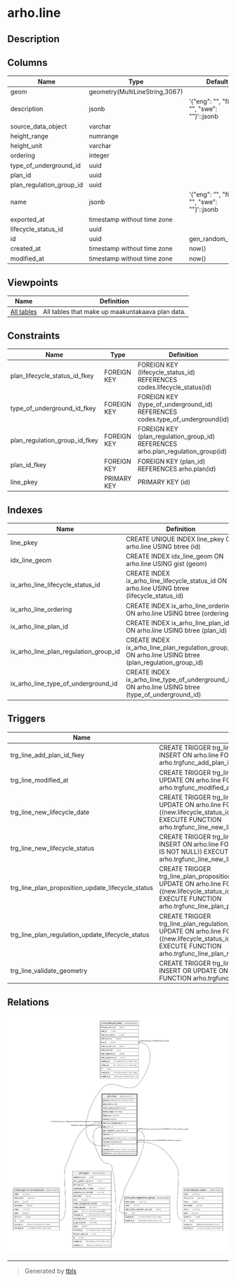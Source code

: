 # arho.line

## Description

## Columns

| Name | Type | Default | Nullable | Children | Parents | Comment |
| ---- | ---- | ------- | -------- | -------- | ------- | ------- |
| geom | geometry(MultiLineString,3067) |  | false |  |  |  |
| description | jsonb | '{"eng": "", "fin": "", "swe": ""}'::jsonb | false |  |  |  |
| source_data_object | varchar |  | true |  |  |  |
| height_range | numrange |  | true |  |  |  |
| height_unit | varchar |  | true |  |  |  |
| ordering | integer |  | true |  |  |  |
| type_of_underground_id | uuid |  | false |  | [codes.type_of_underground](codes.type_of_underground.md) |  |
| plan_id | uuid |  | true |  | [arho.plan](arho.plan.md) |  |
| plan_regulation_group_id | uuid |  | false |  | [arho.plan_regulation_group](arho.plan_regulation_group.md) |  |
| name | jsonb | '{"eng": "", "fin": "", "swe": ""}'::jsonb | false |  |  |  |
| exported_at | timestamp without time zone |  | true |  |  |  |
| lifecycle_status_id | uuid |  | false |  | [codes.lifecycle_status](codes.lifecycle_status.md) |  |
| id | uuid | gen_random_uuid() | false | [arho.lifecycle_date](arho.lifecycle_date.md) |  |  |
| created_at | timestamp without time zone | now() | false |  |  |  |
| modified_at | timestamp without time zone | now() | false |  |  |  |

## Viewpoints

| Name | Definition |
| ---- | ---------- |
| [All tables](viewpoint-0.md) | All tables that make up maakuntakaava plan data. |

## Constraints

| Name | Type | Definition |
| ---- | ---- | ---------- |
| plan_lifecycle_status_id_fkey | FOREIGN KEY | FOREIGN KEY (lifecycle_status_id) REFERENCES codes.lifecycle_status(id) |
| type_of_underground_id_fkey | FOREIGN KEY | FOREIGN KEY (type_of_underground_id) REFERENCES codes.type_of_underground(id) |
| plan_regulation_group_id_fkey | FOREIGN KEY | FOREIGN KEY (plan_regulation_group_id) REFERENCES arho.plan_regulation_group(id) |
| plan_id_fkey | FOREIGN KEY | FOREIGN KEY (plan_id) REFERENCES arho.plan(id) |
| line_pkey | PRIMARY KEY | PRIMARY KEY (id) |

## Indexes

| Name | Definition |
| ---- | ---------- |
| line_pkey | CREATE UNIQUE INDEX line_pkey ON arho.line USING btree (id) |
| idx_line_geom | CREATE INDEX idx_line_geom ON arho.line USING gist (geom) |
| ix_arho_line_lifecycle_status_id | CREATE INDEX ix_arho_line_lifecycle_status_id ON arho.line USING btree (lifecycle_status_id) |
| ix_arho_line_ordering | CREATE INDEX ix_arho_line_ordering ON arho.line USING btree (ordering) |
| ix_arho_line_plan_id | CREATE INDEX ix_arho_line_plan_id ON arho.line USING btree (plan_id) |
| ix_arho_line_plan_regulation_group_id | CREATE INDEX ix_arho_line_plan_regulation_group_id ON arho.line USING btree (plan_regulation_group_id) |
| ix_arho_line_type_of_underground_id | CREATE INDEX ix_arho_line_type_of_underground_id ON arho.line USING btree (type_of_underground_id) |

## Triggers

| Name | Definition |
| ---- | ---------- |
| trg_line_add_plan_id_fkey | CREATE TRIGGER trg_line_add_plan_id_fkey BEFORE INSERT ON arho.line FOR EACH ROW EXECUTE FUNCTION arho.trgfunc_add_plan_id_fkey() |
| trg_line_modified_at | CREATE TRIGGER trg_line_modified_at BEFORE INSERT OR UPDATE ON arho.line FOR EACH ROW EXECUTE FUNCTION arho.trgfunc_modified_at() |
| trg_line_new_lifecycle_date | CREATE TRIGGER trg_line_new_lifecycle_date BEFORE UPDATE ON arho.line FOR EACH ROW WHEN ((new.lifecycle_status_id <> old.lifecycle_status_id)) EXECUTE FUNCTION arho.trgfunc_line_new_lifecycle_date() |
| trg_line_new_lifecycle_status | CREATE TRIGGER trg_line_new_lifecycle_status BEFORE INSERT ON arho.line FOR EACH ROW WHEN ((new.plan_id IS NOT NULL)) EXECUTE FUNCTION arho.trgfunc_line_new_lifecycle_status() |
| trg_line_plan_proposition_update_lifecycle_status | CREATE TRIGGER trg_line_plan_proposition_update_lifecycle_status BEFORE UPDATE ON arho.line FOR EACH ROW WHEN ((new.lifecycle_status_id <> old.lifecycle_status_id)) EXECUTE FUNCTION arho.trgfunc_line_plan_proposition_update_lifecycle_status() |
| trg_line_plan_regulation_update_lifecycle_status | CREATE TRIGGER trg_line_plan_regulation_update_lifecycle_status BEFORE UPDATE ON arho.line FOR EACH ROW WHEN ((new.lifecycle_status_id <> old.lifecycle_status_id)) EXECUTE FUNCTION arho.trgfunc_line_plan_regulation_update_lifecycle_status() |
| trg_line_validate_geometry | CREATE TRIGGER trg_line_validate_geometry BEFORE INSERT OR UPDATE ON arho.line FOR EACH ROW EXECUTE FUNCTION arho.trgfunc_line_validate_geometry() |

## Relations

![er](arho.line.svg)

---

> Generated by [tbls](https://github.com/k1LoW/tbls)
